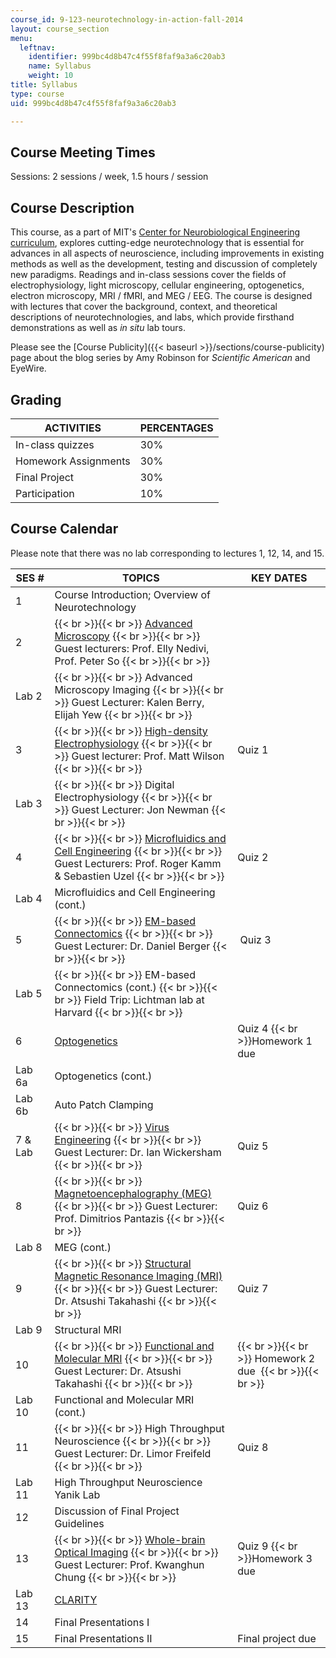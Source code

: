 ```yaml
---
course_id: 9-123-neurotechnology-in-action-fall-2014
layout: course_section
menu:
  leftnav:
    identifier: 999bc4d8b47c4f55f8faf9a3a6c20ab3
    name: Syllabus
    weight: 10
title: Syllabus
type: course
uid: 999bc4d8b47c4f55f8faf9a3a6c20ab3

---
```


Course Meeting Times
--------------------

Sessions: 2 sessions / week, 1.5 hours / session

Course Description
------------------

This course, as a part of MIT's [Center for Neurobiological Engineering curriculum](http://web.mit.edu/cnbe/training.html), explores cutting-edge neurotechnology that is essential for advances in all aspects of neuroscience, including improvements in existing methods as well as the development, testing and discussion of completely new paradigms. Readings and in-class sessions cover the fields of electrophysiology, light microscopy, cellular engineering, optogenetics, electron microscopy, MRI / fMRI, and MEG / EEG. The course is designed with lectures that cover the background, context, and theoretical descriptions of neurotechnologies, and labs, which provide firsthand demonstrations as well as _in situ_ lab tours.

Please see the [Course Publicity]({{< baseurl >}}/sections/course-publicity) page about the blog series by Amy Robinson for _Scientific American_ and EyeWire.  

Grading
-------

| ACTIVITIES | PERCENTAGES |
| --- | --- |
| In-class quizzes | 30% |
| Homework Assignments | 30% |
| Final Project | 30% |
| Participation | 10% 

Course Calendar
---------------

Please note that there was no lab corresponding to lectures 1, 12, 14, and 15.

| SES # | TOPICS | KEY DATES |
| --- | --- | --- |
| 1 | Course Introduction; Overview of Neurotechnology | &nbsp; |
| 2 |  {{< br >}}{{< br >}} [Advanced Microscopy](http://be.mit.edu/directory/peter-so) {{< br >}}{{< br >}} Guest lecturers: Prof. Elly Nedivi, Prof. Peter So {{< br >}}{{< br >}}  | &nbsp; |
| Lab 2 |  {{< br >}}{{< br >}} Advanced Microscopy Imaging {{< br >}}{{< br >}} Guest Lecturer: Kalen Berry, Elijah Yew {{< br >}}{{< br >}}  | &nbsp; |
| 3 |  {{< br >}}{{< br >}} [High-density Electrophysiology](http://web.mit.edu/org/w/wilsonlab/html/research.html) {{< br >}}{{< br >}} Guest lecturer: Prof. Matt Wilson {{< br >}}{{< br >}}  | Quiz 1 |
| Lab 3 |  {{< br >}}{{< br >}} Digital Electrophysiology {{< br >}}{{< br >}} Guest Lecturer: Jon Newman {{< br >}}{{< br >}}  | &nbsp; |
| 4 |  {{< br >}}{{< br >}} [Microfluidics and Cell Engineering](http://web.mit.edu/meche/mb/) {{< br >}}{{< br >}} Guest Lecturers: Prof. Roger Kamm & Sebastien Uzel {{< br >}}{{< br >}}  | Quiz 2 |
| Lab 4 | Microfluidics and Cell Engineering (cont.) | &nbsp; |
| 5 |  {{< br >}}{{< br >}} [EM-based Connectomics](http://lichtmanlab.fas.harvard.edu/) {{< br >}}{{< br >}} Guest Lecturer: Dr. Daniel Berger {{< br >}}{{< br >}}  |  Quiz 3 |
| Lab 5 |  {{< br >}}{{< br >}} EM-based Connectomics (cont.) {{< br >}}{{< br >}} Field Trip: Lichtman lab at Harvard {{< br >}}{{< br >}}  | &nbsp; |
| 6 | [Optogenetics](http://syntheticneurobiology.org/) | Quiz 4  {{< br >}}Homework 1 due |
| Lab 6a | Optogenetics (cont.) | &nbsp; |
| Lab 6b | Auto Patch Clamping | &nbsp; |
| 7 & Lab |  {{< br >}}{{< br >}} [Virus Engineering](http://www.geneticneuroengineering.org/) {{< br >}}{{< br >}} Guest Lecturer: Dr. Ian Wickersham {{< br >}}{{< br >}}  | Quiz 5  |
| 8 |  {{< br >}}{{< br >}} [Magnetoencephalography (MEG)](https://mcgovern.mit.edu/2014/09/08/meg-matters/) {{< br >}}{{< br >}} Guest Lecturer: Prof. Dimitrios Pantazis {{< br >}}{{< br >}}  | Quiz 6 |
| Lab 8 | MEG (cont.) | &nbsp; |
| 9 |  {{< br >}}{{< br >}} [Structural Magnetic Resonance Imaging (MRI)](https://mcgovern.mit.edu/centers/martinos-imaging-center/our-imaging-technologies/) {{< br >}}{{< br >}} Guest Lecturer: Dr. Atsushi Takahashi {{< br >}}{{< br >}}  | Quiz 7  |
| Lab 9 | Structural MRI | &nbsp; |
| 10 |  {{< br >}}{{< br >}} [Functional and Molecular MRI](http://mcgovern.mit.edu/technology/martinos-imaging-center) {{< br >}}{{< br >}} Guest Lecturer: Dr. Atsushi Takahashi {{< br >}}{{< br >}}  |  {{< br >}}{{< br >}} Homework 2 due  {{< br >}}{{< br >}}  |
| Lab 10 | Functional and Molecular MRI (cont.) | &nbsp; |
| 11 |  {{< br >}}{{< br >}} High Throughput Neuroscience {{< br >}}{{< br >}} Guest Lecturer: Dr. Limor Freifeld {{< br >}}{{< br >}}  | Quiz 8  |
| Lab 11 | High Throughput Neuroscience Yanik Lab | &nbsp; |
| 12 | Discussion of Final Project Guidelines | &nbsp; |
| 13 |  {{< br >}}{{< br >}} [Whole-brain Optical Imaging](http://chunglab.org/) {{< br >}}{{< br >}} Guest Lecturer: Prof. Kwanghun Chung {{< br >}}{{< br >}}  | Quiz 9  {{< br >}}Homework 3 due |
| Lab 13 | [CLARITY](http://clarityresourcecenter.org/) | &nbsp; |
| 14 | Final Presentations I | &nbsp; |
| 15 | Final Presentations II | Final project due